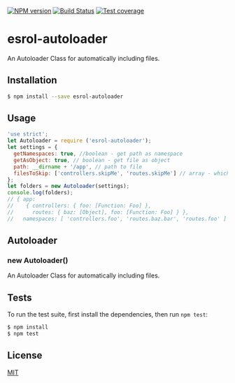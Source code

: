 [![NPM version][npm-image]][npm-url]
[![Build Status][travis-image]][travis-url]
[![Test coverage][coveralls-image]][coveralls-url]

# esrol-autoloader
An Autoloader Class for automatically including files.

## Installation

```sh
$ npm install --save esrol-autoloader
```

## Usage

```js
'use strict';
let Autoloader = require ('esrol-autoloader');
let settings = {
  getNamespaces: true, //boolean - get path as namespace
  getAsObject: true, // boolean - get file as object
  path: __dirname + '/app', // path to file
  filesToSkip: ['controllers.skipMe', 'routes.skipMe'] // array - which files 
};
let folders = new Autoloader(settings);
console.log(folders);
// { app:
//    { controllers: { foo: [Function: Foo] },
//      routes: { baz: [Object], foo: [Function: Foo] } },
//   namespaces: [ 'controllers.foo', 'routes.baz.bar', 'routes.foo' ] }
```

<a name="Autoloader"></a>
## Autoloader
<a name="new_Autoloader_new"></a>
### new Autoloader()
An Autoloader Class for automatically including files.

## Tests

  To run the test suite, first install the dependencies, then run `npm test`:

```bash
$ npm install
$ npm test
```

## License

[MIT](https://github.com/esrol/esrol-autoloader/blob/master/LICENSE)



[npm-image]: https://badge.fury.io/js/esrol-autoloader.svg
[npm-url]: https://npmjs.org/package/esrol-autoloader
[travis-image]: https://travis-ci.org/esrol/esrol-autoloader.svg?branch=master
[travis-url]: https://travis-ci.org/esrol/esrol-autoloader
[coveralls-image]: https://coveralls.io/repos/esrol/esrol-autoloader/badge.svg
[coveralls-url]: https://coveralls.io/r/esrol/esrol-autoloader